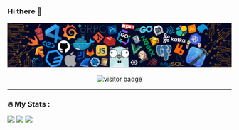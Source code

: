 ### Hi there 👋
![](https://github.com/izetmolla/izetmolla/blob/main/assets/cover.png)


<p  align="center">
<img src="https://visitor-badge.laobi.icu/badge?page_id=izetmolla" alt="visitor badge"/>       
</p>

---

### :fire: My Stats :
![](http://github-profile-summary-cards.vercel.app/api/cards/profile-details?username=izetmolla&theme=github_dark)
![](http://github-profile-summary-cards.vercel.app/api/cards/repos-per-language?username=izetmolla&theme=github_dark)
![](http://github-profile-summary-cards.vercel.app/api/cards/productive-time?username=izetmolla&theme=github_dark&utcOffset=3)
